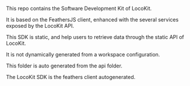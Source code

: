 This repo contains the Software Development Kit of LocoKit.

It is based on the FeathersJS client,
enhanced with the several services exposed by the
LocoKit API.

This SDK is static, and help users
to retrieve data through the static API of LocoKit.

It is not dynamically generated from a workspace configuration.

This folder is auto generated from the api folder.

The LocoKit SDK is the feathers client autogenerated.
